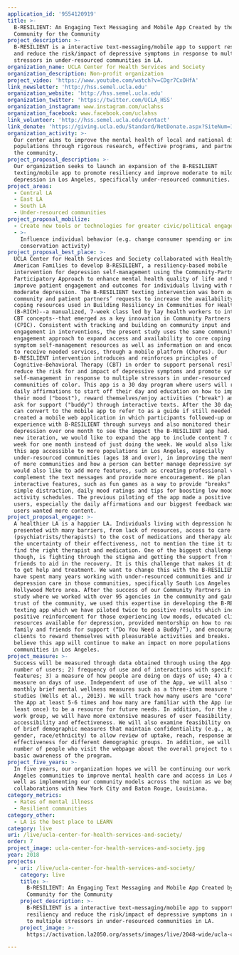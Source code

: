 ```yaml
---
application_id: '9554120919'
title: >-
  B-RESILIENT: An Engaging Text Messaging and Mobile App Created by the
  Community for the Community
project_description: >-
  B-RESILIENT is a interactive text-messaging/mobile app to support resiliency
  and reduce the risk/impact of depressive symptoms in response to multiple
  stressors in under-resourced communities in LA.
organization_name: UCLA Center for Health Services and Society
organization_description: Non-profit organization
project_video: 'https://www.youtube.com/watch?v=CDgr7CxOHfA'
link_newsletter: 'http://hss.semel.ucla.edu'
organization_website: 'http://hss.semel.ucla.edu'
organization_twitter: 'https://twitter.com/UCLA_HSS'
organization_instagram: www.instagram.com/uclahss
organization_facebook: www.facebook.com/uclahss
link_volunteer: 'http://hss.semel.ucla.edu/contact'
link_donate: 'https://giving.ucla.edu/Standard/NetDonate.aspx?SiteNum=1297'
organization_activity: >-
  Our center aims to improve the mental health of local and national diverse
  populations through rigorous research, effective programs, and partnering with
  the community.
project_proposal_description: >-
  Our organization seeks to launch an expansion of the B-RESILIENT
  texting/mobile app to promote resiliency and improve moderate to mild
  depression in Los Angeles, specifically under-resourced communities.
project_areas:
  - Central LA
  - East LA
  - South LA
  - Under-resourced communities
project_proposal_mobilize:
  - Create new tools or technologies for greater civic/political engagement
  - >-
    Influence individual behavior (e.g. change consumer spending or increase
    conservation activity)
project_proposal_best_place: >-
  UCLA Center for Health Services and Society collaborated with Healthy African
  American Families to develop B-RESILIENT, a resiliency-based mobile
  intervention for depression self-management using the Community-Partnered
  Participatory Approach to enhance mental health quality of life and to help
  improve patient engagement and outcomes for individuals living with mild to
  moderate depression. The B-RESILIENT texting intervention was born out of
  community and patient partners’ requests to increase the availability of
  coping resources used in Building Resiliency in Communities for Health
  (B-RICH)--a manualized, 7-week class led by lay health workers to introduce
  CBT concepts--that emerged as a key innovation in Community Partners in Care
  (CPIC). Consistent with tracking and building on community input and
  engagement in interventions, the present study uses the same community
  engagement approach to expand access and availability to core coping and
  symptom self-management resources as well as information on and encouragement
  to receive needed services, through a mobile platform (Chorus). Our
  B-RESILIENT intervention introduces and reinforces principles of
  Cognitive-Behavioral Therapy (CBT) in order to support personal resiliency and
  reduce the risk for and impact of depressive symptoms and promote symptom
  self-management in response to multiple stressors in under-resourced
  communities of color. This app is a 30 day program where users will receive
  daily affirmations to start off their day and education on how to improve
  their mood ("boost"), reward themselves/enjoy activities ("break") and how to
  ask for support ("buddy") through interactive texts. After the 30 days, a user
  can convert to the mobile app to refer to as a guide if still needed. We then
  created a mobile web application in which participants followed-up on their
  experience with B-RESILIENT through surveys and also monitored their
  depression over one month to see the impact the B-RESILIENT app had. For this
  new iteration, we would like to expand the app to include content 7 days a
  week for one month instead of just doing the week. We would also like to make
  this app accessible to more populations in Los Angeles, especially
  under-resourced communities (ages 18 and over), in improving the mental health
  of more communities and how a person can better manage depressive symptoms. We
  would also like to add more features, such as creating professional videos to
  complement the text messages and provide more encouragement. We plan to add
  interactive features, such as fun games as a way to provide "breaks" and a
  simple distraction, daily mood ratings and tips for boosting low moods, and
  activity schedules. The previous piloting of the app made a positive impact on
  users, especially the daily affirmations and our biggest feedback was that
  users wanted more content.
project_proposal_engage: >-
  A healthier LA is a happier LA. Individuals living with depression have been
  presented with many barriers, from lack of resources, access to care
  (psychiatrists/therapists) to the cost of medications and therapy along with
  the uncertainty of their effectiveness, not to mention the time it takes to
  find the right therapist and medication. One of the biggest challenges,
  though, is fighting through the stigma and getting the support from family and
  friends to aid in the recovery. It is this challenge that makes it difficult
  to get help and treatment. We want to change this with the B-RESILIENT app. We
  have spent many years working with under-resourced communities and improving
  depression care in those communities, specifically South Los Angeles and the
  Hollywood Metro area. After the success of our Community Partners in Care
  study where we worked with over 95 agencies in the community and gained the
  trust of the community, we used this expertise in developing the B-RESILIENT
  texting app which we have piloted twice to positive results which included
  positive reinforcement for those experiencing low moods, educated clients on
  resources available for depression, provided mentorship on how to reach out to
  family and friends for support (“Do You Need a Buddy?”), and encouraged
  clients to reward themselves with pleasurable activities and breaks. We
  believe this app will continue to make an impact on more populations and
  communities in Los Angeles.
project_measure: >-
  Success will be measured through data obtained through using the App on: 1)
  number of users; 2) frequency of use and of interactions with specific
  features; 3) a measure of how people are doing on days of use; 4) a daily mood
  measure on days of use. Independent of use of the App, we will also field
  monthly brief mental wellness measures such as a three-item measure from prior
  studies (Wells et al., 2013). We will track how many users are "core" and use
  the App at least 5-6 times and how many are familiar with the App (used at
  least once) to be a resource for future needs. In addition, for the adapter
  work group, we will have more extensive measures of user feasibility,
  accessibility and effectiveness. We will also examine feasibility on first use
  of brief demographic measures that maintain confidentiality (e.g., age,
  gender, race/ethnicity) to allow review of uptake, reach, response and
  effectiveness for different demographic groups. In addition, we will track the
  number of people who visit the webpage about the overall project to understand
  basic awareness of the program.
project_five_years: >-
  In five years, our organization hopes we will be continuing our work in Los
  Angeles communities to improve mental health care and access in Los Angeles as
  well as implementing our community models across the nation as we begin
  collaborations with New York City and Baton Rouge, Louisiana.
category_metrics:
  - Rates of mental illness
  - Resilient communities
category_other:
  - LA is the best place to LEARN
category: live
uri: /live/ucla-center-for-health-services-and-society/
order: 7
project_image: ucla-center-for-health-services-and-society.jpg
year: 2018
projects:
  - uri: /live/ucla-center-for-health-services-and-society/
    category: live
    title: >-
      B-RESILIENT: An Engaging Text Messaging and Mobile App Created by the
      Community for the Community
    project_description: >-
      B-RESILIENT is a interactive text-messaging/mobile app to support
      resiliency and reduce the risk/impact of depressive symptoms in response
      to multiple stressors in under-resourced communities in LA.
    project_image: >-
      https://activation.la2050.org/assets/images/live/2048-wide/ucla-center-for-health-services-and-society.jpg

---
```

